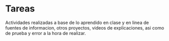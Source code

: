 # Tareas
Actividades realizadas a base de lo aprendido en clase y en linea de fuentes de informacion, otros proyectos, videos de explicaciones, asi como de prueba y error a la hora de realizar.
